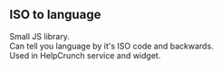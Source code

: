 ## ISO to language

Small JS library.  
Can tell you language by it's ISO code and backwards.  
Used in HelpCrunch service and widget.  
